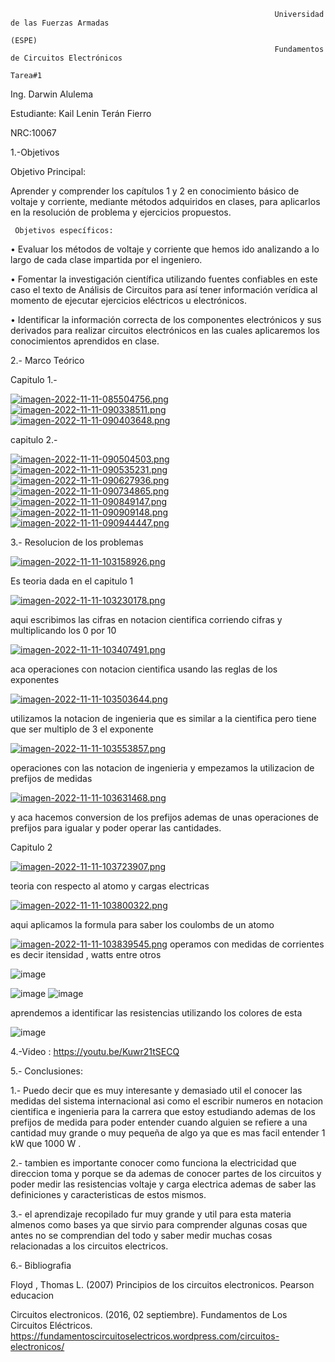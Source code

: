                                                                Universidad de las Fuerzas Armadas
                                                                             (ESPE)
                                                               Fundamentos de Circuitos Electrónicos
                                                                             Tarea#1
Ing. Darwin Alulema

Estudiante: Kail Lenin Terán Fierro       

NRC:10067

1.-Objetivos

 Objetivo Principal: 
 
 Aprender y comprender los capítulos 1 y 2 en conocimiento básico de voltaje y corriente, mediante métodos adquiridos en clases, para aplicarlos en la resolución de problema y ejercicios propuestos.
   
	 Objetivos específicos:
•	Evaluar los métodos de voltaje y corriente que hemos ido analizando a lo largo de cada clase impartida por el ingeniero.

•	Fomentar la investigación científica utilizando fuentes confiables en este caso el texto de Análisis de Circuitos para así tener información verídica al momento de ejecutar ejercicios eléctricos u electrónicos. 

•	Identificar la información correcta de los componentes electrónicos y sus derivados para realizar circuitos electrónicos en las cuales aplicaremos los conocimientos aprendidos en clase.

    

2.- Marco Teórico

Capitulo 1.-  

[![imagen-2022-11-11-085504756.png](https://i.postimg.cc/hGkwR5dT/imagen-2022-11-11-085504756.png)](https://postimg.cc/SXGVWVVx)
[![imagen-2022-11-11-090338511.png](https://i.postimg.cc/nV2sRsgY/imagen-2022-11-11-090338511.png)](https://postimg.cc/PNLrNqtP)
[![imagen-2022-11-11-090403648.png](https://i.postimg.cc/B6s6NsCV/imagen-2022-11-11-090403648.png)](https://postimg.cc/jWgtdpmH)

capitulo 2.- 

[![imagen-2022-11-11-090504503.png](https://i.postimg.cc/VL3zDmfW/imagen-2022-11-11-090504503.png)](https://postimg.cc/gnH9096x)
[![imagen-2022-11-11-090535231.png](https://i.postimg.cc/QCFrJnvz/imagen-2022-11-11-090535231.png)](https://postimg.cc/GTnNczLP)
[![imagen-2022-11-11-090627936.png](https://i.postimg.cc/dVYVJwbt/imagen-2022-11-11-090627936.png)](https://postimg.cc/LnxpTK4r)
[![imagen-2022-11-11-090734865.png](https://i.postimg.cc/QMMsMt0s/imagen-2022-11-11-090734865.png)](https://postimg.cc/PC003dgF)
[![imagen-2022-11-11-090849147.png](https://i.postimg.cc/K8qwJ5DS/imagen-2022-11-11-090849147.png)](https://postimg.cc/k2ST5KHf)
[![imagen-2022-11-11-090909148.png](https://i.postimg.cc/KvmWbW9h/imagen-2022-11-11-090909148.png)](https://postimg.cc/7bQ9MK8K)
[![imagen-2022-11-11-090944447.png](https://i.postimg.cc/gjgHmgJG/imagen-2022-11-11-090944447.png)](https://postimg.cc/YLmWxfYP)

3.- Resolucion de los problemas 

[![imagen-2022-11-11-103158926.png](https://i.postimg.cc/65rKwQDj/imagen-2022-11-11-103158926.png)](https://postimg.cc/9rQKYcXZ)

Es teoria dada en el capitulo 1 

[![imagen-2022-11-11-103230178.png](https://i.postimg.cc/nrxd1n0r/imagen-2022-11-11-103230178.png)](https://postimg.cc/vgPLYwRw)

aqui escribimos las cifras en notacion cientifica corriendo cifras y multiplicando los 0 por 10 

[![imagen-2022-11-11-103407491.png](https://i.postimg.cc/cC1RHCFR/imagen-2022-11-11-103407491.png)](https://postimg.cc/YGVGDrK0)

aca operaciones con notacion cientifica usando las reglas de los exponentes 

[![imagen-2022-11-11-103503644.png](https://i.postimg.cc/t4GgtwHf/imagen-2022-11-11-103503644.png)](https://postimg.cc/6yzwBHqL)

utilizamos la notacion de ingenieria que es similar a la cientifica pero tiene que ser multiplo de 3 el exponente 

[![imagen-2022-11-11-103553857.png](https://i.postimg.cc/nc4X5pTZ/imagen-2022-11-11-103553857.png)](https://postimg.cc/D8zf4VtY)

operaciones con las notacion de ingenieria y empezamos la utilizacion de prefijos de medidas

[![imagen-2022-11-11-103631468.png](https://i.postimg.cc/K8c8HLRr/imagen-2022-11-11-103631468.png)](https://postimg.cc/VdTwSJ9d)

y aca hacemos conversion de los prefijos ademas de unas operaciones de prefijos  para igualar y poder operar las cantidades.

Capitulo 2 

[![imagen-2022-11-11-103723907.png](https://i.postimg.cc/PJdg5bGS/imagen-2022-11-11-103723907.png)](https://postimg.cc/BLwYhKnF)

teoria con respecto al atomo y cargas electricas 

[![imagen-2022-11-11-103800322.png](https://i.postimg.cc/tCMMKGgS/imagen-2022-11-11-103800322.png)](https://postimg.cc/Mv15B4VV)
 
 aqui aplicamos la formula para saber los coulombs de un atomo 
 
[![imagen-2022-11-11-103839545.png](https://i.postimg.cc/y80yvM3S/imagen-2022-11-11-103839545.png)](https://postimg.cc/jDdfjkXs)
 operamos con medidas de corrientes es decir itensidad , watts entre otros 
 
![image](https://user-images.githubusercontent.com/117742027/201374169-74783dac-0046-4b7f-b13b-d4e15149cff3.png)

![image](https://user-images.githubusercontent.com/117742027/201374224-ff120984-2255-484e-b333-86993ae71518.png)
![image](https://user-images.githubusercontent.com/117742027/201374545-22a76951-4909-45ba-b883-cb9ce1165cd6.png)

aprendemos a identificar las resistencias utilizando los colores de esta 

![image](https://user-images.githubusercontent.com/117742027/201374716-f91de730-d031-4111-b9b9-93ae7adff90c.png)

4.-Video : https://youtu.be/Kuwr21tSECQ

5.- Conclusiones: 

1.- Puedo decir que es muy interesante y demasiado util el conocer las medidas del sistema internacional asi como el escribir numeros en notacion cientifica e ingenieria para la carrera que estoy estudiando ademas de los prefijos de medida para poder entender cuando alguien se refiere a una cantidad muy grande o muy pequeña de algo ya que es mas facil entender 1 kW que 1000 W .

2.- tambien es importante conocer como funciona la electricidad que direccion toma y porque se da ademas de conocer partes de los circuitos y poder medir las resistencias voltaje y carga electrica ademas de saber las definiciones y caracteristicas de estos mismos.

3.- el aprendizaje recopilado fur muy grande y util para esta materia almenos como bases ya que sirvio para comprender algunas cosas que antes no se comprendian del todo y saber medir muchas cosas relacionadas a los circuitos electricos.

6.- Bibliografia


Floyd , Thomas L. (2007) Principios de los circuitos electronicos. Pearson educacion
 
 Circuitos electronicos. (2016, 02 septiembre). Fundamentos de Los Circuitos Eléctricos. https://fundamentoscircuitoselectricos.wordpress.com/circuitos-electronicos/


